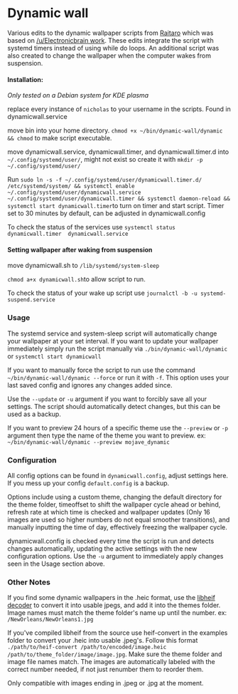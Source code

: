 # Dynamic wall

Various edits to the dynamic wallpaper scripts from [Raitaro](https://gitlab.com/RaitaroH/dynamic-wall) which was based on [/u/Electronicbrain work](https://www.reddit.com/r/unixporn/comments/a7mga5/plasma_a_clone_of_macos_mojaves_dynamic_wallpaper/). These edits integrate the script with systemd timers instead of using while do loops. An additional script was also created to change the wallpaper when the computer wakes from suspension.


#### Installation:  
*Only tested on a Debian system for KDE plasma*

replace every instance of `nicholas` to your username in the scripts. Found in dynamicwall.service

move bin into your home directory. `chmod +x ~/bin/dynamic-wall/dynamic && chmod` to make script executable.

move dynamicwall.service, dynamicwall.timer, and dynamicwall.timer.d into `~/.config/systemd/user/`, might not exist so create it with `mkdir -p ~/.config/systemd/user/`

Run `sudo ln -s -f ~/.config/systemd/user/dynamicwall.timer.d/ /etc/systemd/system/ && systemctl enable ~/.config/systemd/user/dynamicwall.service ~/.config/systemd/user/dynamicwall.timer && systemctl daemon-reload && systemctl start dynamicwall.timer`to turn on timer and start script. Timer set to 30 minutes by default, can be adjusted in dynamicwall.config

To check the status of the services use `systemctl status dynamicwall.timer  dynamicwall.service`


#### Setting wallpaper after waking from suspension ###

move dynamicwall.sh to `/lib/systemd/system-sleep`

`chmod a+x dynamicwall.sh`to allow script to run.

 To check the status of your wake up script use `journalctl -b -u systemd-suspend.service`

### Usage ###
The systemd service and system-sleep script will automatically change your wallpaper at your set interval. If you want to update your wallpaper immediately simply run the script manually via `./bin/dynamic-wall/dynamic` or `systemctl start dynamicwall`

If you want to manually force the script to run use the command `~/bin/dynamic-wall/dynamic --force` or run it with `-f`. This option uses your last saved config and ignores any changes added since.

Use the `--update` or `-u` argument if you want to forcibly save all your settings. The script should automatically detect changes, but this can be used as a backup.

If you want to preview 24 hours of a specific theme use the `--preview` or `-p` argument then type the name of the theme you want to preview. ex: `~/bin/dynamic-wall/dynamic --preview mojave_dynamic`

### Configuration ###
All config options can be found in `dynamicwall.config`, adjust settings here. If you mess up your config `default.config` is a backup.

Options include using a custom theme, changing the default directory for the theme folder, timeoffset to shift the wallpaper cycle ahead or behind, refresh rate at which time is checked and wallpaper updates (Only 16 images are used so higher numbers do not equal smoother transitions), and manually inputting the time of day, effectively freezing the wallpaper cycle.

dynamicwall.config is checked every time the script is run and detects changes automatically, updating the active settings with the new configuration options. Use the `-u` argument to immediately apply changes seen in the Usage section above.

### Other Notes ###

If you find some dynamic wallpapers in the .heic format, use the [libheif decoder](https://github.com/strukturag/libheif) to convert it into usable jpegs, and add it into the themes folder. Image names must match the theme folder's name up until the number. ex: `/NewOrleans/NewOrleans1.jpg`

If you've compiled libheif from the source use heif-convert in the examples folder to convert your .heic into usable .jpeg's. Follow this format `./path/to/heif-convert /path/to/encoded/image.heic /path/to/theme_folder/image/image.jpg`. Make sure the theme folder and image file names match. The images are automatically labeled with the correct number needed, if not just renumber them to reorder them.

Only compatible with images ending in .jpeg or .jpg at the moment.
